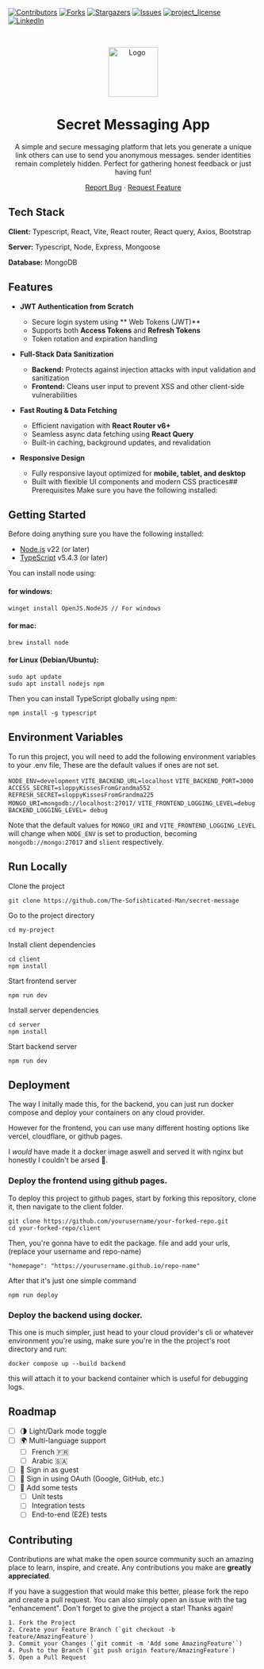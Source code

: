 <a id="readme-top"></a>

[![Contributors][contributors-shield]][contributors-url]
[![Forks][forks-shield]][forks-url]
[![Stargazers][stars-shield]][stars-url]
[![Issues][issues-shield]][issues-url]
[![project_license][license-shield]][license-url]
[![LinkedIn][linkedin-shield]][linkedin-url]



<!-- PROJECT LOGO -->
<br />
<div >
  <a href="https://github.com/the-sofishticated-man/secret-message">
      <p align="center">
        <img src="https://github.com/user-attachments/assets/e5eca11c-df43-42ca-8bd9-ec91a19562cf" alt="Logo" width="100" height="100">  
      </p>
  </a>
<div/>

<h1 align="center">Secret Messaging App</h3>

  <p align="center">
    A simple and secure messaging platform that lets you generate a unique link others can use to send you anonymous messages. sender identities remain completely hidden. Perfect for gathering honest feedback or just having fun!
 
  <p align="center">
  <a href="https://github.com/the-sofishticated-man/secret-message/issues/new?labels=bug&template=bug-report---.md">Report Bug</a>
  &middot;
  <a href="https://github.com/the-sofishticated-man/secret-message/issues/new?labels=enhancement&template=feature-request---.md">Request Feature</a>
  <p/>

## Tech Stack

**Client:** Typescript, React, Vite, React router, React query, Axios, Bootstrap 

**Server:** Typescript, Node, Express, Mongoose

**Database:** MongoDB

## Features

- **JWT Authentication from Scratch**
  - Secure login system using ** Web Tokens (JWT)**
  - Supports both **Access Tokens** and **Refresh Tokens**
  - Token rotation and expiration handling

- **Full-Stack Data Sanitization**
  - **Backend:** Protects against injection attacks with input validation and sanitization
  - **Frontend:** Cleans user input to prevent XSS and other client-side vulnerabilities

- **Fast Routing & Data Fetching**
  - Efficient navigation with **React Router v6+**
  - Seamless async data fetching using **React Query**
  - Built-in caching, background updates, and revalidation

- **Responsive Design**
  - Fully responsive layout optimized for **mobile, tablet, and desktop**
  - Built with flexible UI components and modern CSS practices## Prerequisites
Make sure you have the following installed:

## Getting Started
Before doing anything sure you have the following installed:

- [Node.js](https://nodejs.org/) v22 (or later)
- [TypeScript](https://www.typescriptlang.org/) v5.4.3 (or later)

You can install node using:
#### for windows:
```
winget install OpenJS.NodeJS // For windows
```
#### for mac:
```
brew install node
```
#### for Linux (Debian/Ubuntu):
```
sudo apt update
sudo apt install nodejs npm
```

Then you can install TypeScript globally using npm:

```
npm install -g typescript
```



## Environment Variables

To run this project, you will need to add the following environment variables to your .env file, These are the default values if ones are not set.

`NODE_ENV=development`
`VITE_BACKEND_URL=localhost` 
`VITE_BACKEND_PORT=3000`
`ACCESS_SECRET=sloppyKissesFromGrandma552`
`REFRESH_SECRET=sloppyKissesFromGrandma225`
`MONGO_URI=mongodb://localhost:27017/`
`VITE_FRONTEND_LOGGING_LEVEL=debug` 
`BACKEND_LOGGING_LEVEL= debug`

Note that the default values for `MONGO_URI` and `VITE_FRONTEND_LOGGING_LEVEL` will change when `NODE_ENV` is set to production, becoming `mongodb://mongo:27017` and `slient` respectively.
## Run Locally

Clone the project

```
git clone https://github.com/The-Sofishticated-Man/secret-message
```

Go to the project directory

```
cd my-project
```

Install client dependencies

```
cd client
npm install
```
Start frontend server

```
npm run dev
```
Install server dependencies

```
cd server
npm install
```
Start backend server

```
npm run dev
```




## Deployment

The way I initally made this, for the backend, you can just run docker compose and deploy your containers on any cloud provider.

However for the frontend, you can use many different hosting options like vercel, cloudflare, or github pages.

I *would* have made it a docker image aswell and served it with nginx but honestly I couldn't be arsed 🗿.

### Deploy the frontend using github pages.
To deploy this project to github pages, start by forking this repository, clone it, then navigate to the client folder.

```
git clone https://github.com/yourusername/your-forked-repo.git
cd your-forked-repo/client
```

Then, you're gonna have to edit the package. file and add your urls, (replace your username and repo-name)
```
"homepage": "https://yourusername.github.io/repo-name"
```

After that it's just one simple command
```
npm run deploy
```
### Deploy the backend using docker.
This one is much simpler, just head to your cloud provider's cli or whatever environment you're using, make sure you're in the the project's root directory and run:
```
docker compose up --build backend
```
this will attach it to your backend container which is useful for debugging logs.

## Roadmap

- [ ] 🌗 Light/Dark mode toggle  
- [ ] 🌍 Multi-language support  
  - [ ] French 🇫🇷  
  - [ ] Arabic 🇸🇦  
- [ ] 👤 Sign in as guest  
- [ ] 🔐 Sign in using OAuth (Google, GitHub, etc.)
- [ ] 🧪 Add some tests  
  - [ ] Unit tests  
  - [ ] Integration tests  
  - [ ] End-to-end (E2E) tests
## Contributing

Contributions are what make the open source community such an amazing place to learn, inspire, and create. Any contributions you make are **greatly appreciated**.

If you have a suggestion that would make this better, please fork the repo and create a pull request. You can also simply open an issue with the tag "enhancement".
Don't forget to give the project a star! Thanks again!

    1. Fork the Project
    2. Create your Feature Branch (`git checkout -b feature/AmazingFeature`)
    3. Commit your Changes (`git commit -m 'Add some AmazingFeature'`)
    4. Push to the Branch (`git push origin feature/AmazingFeature`)
    5. Open a Pull Request


<!-- MARKDOWN LINKS & IMAGES -->
<!-- https://www.markdownguide.org/basic-syntax/#reference-style-links -->
[contributors-shield]: https://img.shields.io/github/contributors/the-sofishticated-man/secret-message.svg?style=for-the-badge
[contributors-url]: https://github.com/the-sofishticated-man/secret-message/graphs/contributors
[forks-shield]: https://img.shields.io/github/forks/the-sofishticated-man/secret-message.svg?style=for-the-badge
[forks-url]: https://github.com/the-sofishticated-man/secret-message/network/members
[stars-shield]: https://img.shields.io/github/stars/the-sofishticated-man/secret-message.svg?style=for-the-badge
[stars-url]: https://github.com/the-sofishticated-man/secret-message/stargazers
[issues-shield]: https://img.shields.io/github/issues/the-sofishticated-man/secret-message.svg?style=for-the-badge
[issues-url]: https://github.com/the-sofishticated-man/secret-message/issues
[license-shield]: https://img.shields.io/github/license/the-sofishticated-man/secret-message.svg?style=for-the-badge
[license-url]: https://github.com/the-sofishticated-man/secret-message/blob/master/LICENSE
[linkedin-shield]: https://img.shields.io/badge/-LinkedIn-black.svg?style=for-the-badge&logo=linkedin&colorB=555
[linkedin-url]: https://linkedin.com/in/linkedin_username

